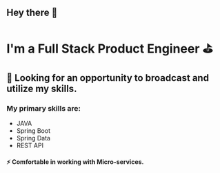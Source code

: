 ## Hey there 👋

# I'm a Full Stack Product Engineer :golf:

## :satellite: Looking for an opportunity to broadcast and utilize my skills.

### My primary skills are:
  - JAVA
  - Spring Boot
  - Spring Data
  - REST API

#### ⚡ Comfortable in working with Micro-services.



